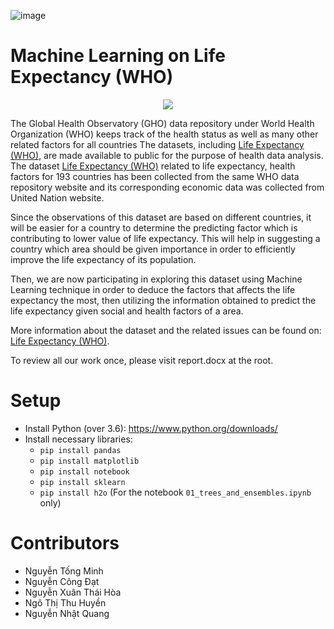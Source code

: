 ![image](https://user-images.githubusercontent.com/86721208/164498440-5f171021-c58f-470f-863c-dbb5b0325ae4.png)

# Machine Learning on Life Expectancy (WHO)
<p align="center">
 <img src=https://user-images.githubusercontent.com/86721208/164503714-4cffbfb7-b8c2-48b0-b922-4e4fe7fca871.png>
</p>

The Global Health Observatory (GHO) data repository under World Health Organization (WHO) keeps track of the health status as well as many other related factors for all countries The datasets, including [Life Expectancy (WHO)](https://www.kaggle.com/datasets/kumarajarshi/life-expectancy-who?fbclid=IwAR155pP1NyfjMQUfIxPN-s6oD06RWTAX9X0Gv5wkvPdVlUgP__Us2VNxujE), are made available to public for the purpose of health data analysis. The dataset [Life Expectancy (WHO)](https://www.kaggle.com/datasets/kumarajarshi/life-expectancy-who?fbclid=IwAR155pP1NyfjMQUfIxPN-s6oD06RWTAX9X0Gv5wkvPdVlUgP__Us2VNxujE) related to life expectancy, health factors for 193 countries has been collected from the same WHO data repository website and its corresponding economic data was collected from United Nation website.

Since the observations of this dataset are based on different countries, it will be easier for a country to determine the predicting factor which is contributing to lower value of life expectancy. This will help in suggesting a country which area should be given importance in order to efficiently improve the life expectancy of its population.

Then, we are now participating in exploring this dataset using Machine Learning technique in order to deduce the factors that affects the life expectancy the most, then utilizing the information obtained to predict the life expectancy given social and health factors of a area. 

More information about the dataset and the related issues can be found on: [Life Expectancy (WHO)](https://www.kaggle.com/datasets/kumarajarshi/life-expectancy-who?fbclid=IwAR155pP1NyfjMQUfIxPN-s6oD06RWTAX9X0Gv5wkvPdVlUgP__Us2VNxujE).

To review all our work once, please visit report.docx at the root.

# Setup
- Install Python (over 3.6): https://www.python.org/downloads/
- Install necessary libraries:
  - `pip install pandas`
  - `pip install matplotlib`
  - `pip install notebook`
  - `pip install sklearn`
  - `pip install h2o` (For the notebook `01_trees_and_ensembles.ipynb` only)

# Contributors
- Nguyễn Tống Minh
- Nguyễn Công Đạt
- Nguyễn Xuân Thái Hòa
- Ngô Thị Thu Huyền
- Nguyễn Nhật Quang
